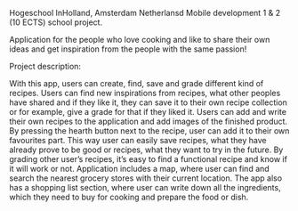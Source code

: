 Hogeschool InHolland, Amsterdam Netherlansd Mobile development 1 & 2 (10 ECTS) school project.

Application for the people who love cooking and like to share their own ideas and get
inspiration from the people with the same passion!

Project description: 

With this app, users can create, find, save and grade different kind of recipes. Users
can find new inspirations from recipes, what other peoples have shared and if they
like it, they can save it to their own recipe collection or for example, give a grade for
that if they liked it. Users can add and write their own recipes to the application and
add images of the finished product.
By pressing the hearth button next to the recipe, user can add it to their own
favourites part. This way user can easily save recipes, what they have already prove
to be good or recipes, what they want to try in the future. By grading other user’s
recipes, it’s easy to find a functional recipe and know if it will work or not.
Application includes a map, where user can find and search the nearest grocery
stores with their current location. The app also has a shopping list section, where
user can write down all the ingredients, which they need to buy for cooking and
prepare the food or dish. 
